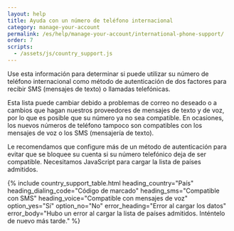 ```yaml
---
layout: help
title: Ayuda con un número de teléfono internacional
category: manage-your-account
permalink: /es/help/manage-your-account/international-phone-support/
order: 7
scripts:
  - /assets/js/country_support.js
---
```

Use esta información para determinar si puede utilizar su número de teléfono internacional como método de autenticación de dos factores para recibir SMS (mensajes de texto) o llamadas telefónicas.

Esta lista puede cambiar debido a problemas de correo no deseado o a cambios que hagan nuestros proveedores de mensajes de texto y de voz, por lo que es posible que su número ya no sea compatible. En ocasiones, los nuevos números de teléfono tampoco son compatibles con los mensajes de voz o los SMS (mensajería de texto).

Le recomendamos que configure más de un método de autenticación para evitar que se bloquee su cuenta si su número telefónico deja de ser compatible.
<noscript>
  Necesitamos JavaScript para cargar la lista de países admitidos.
</noscript>

{% include country_support_table.html
           heading_country="País"
           heading_dialing_code="Código de marcado"
           heading_sms="Compatible con SMS"
           heading_voice="Compatible con mensajes de voz"
           option_yes="Sí"
           option_no="No"
           error_heading="Error al cargar los datos"
           error_body="Hubo un error al cargar la lista de países admitidos. Inténtelo de nuevo más tarde." %}
